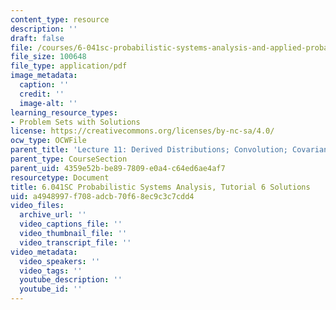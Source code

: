 ```yaml
---
content_type: resource
description: ''
draft: false
file: /courses/6-041sc-probabilistic-systems-analysis-and-applied-probability-fall-2013/a4948997f708adcb70f68ec9c3c7cdd4_MIT6_041SCF13_tut06_sol.pdf
file_size: 100648
file_type: application/pdf
image_metadata:
  caption: ''
  credit: ''
  image-alt: ''
learning_resource_types:
- Problem Sets with Solutions
license: https://creativecommons.org/licenses/by-nc-sa/4.0/
ocw_type: OCWFile
parent_title: 'Lecture 11: Derived Distributions; Convolution; Covariance and Correlation'
parent_type: CourseSection
parent_uid: 4359e52b-be89-7809-e0a4-c64ed6ae4af7
resourcetype: Document
title: 6.041SC Probabilistic Systems Analysis, Tutorial 6 Solutions
uid: a4948997-f708-adcb-70f6-8ec9c3c7cdd4
video_files:
  archive_url: ''
  video_captions_file: ''
  video_thumbnail_file: ''
  video_transcript_file: ''
video_metadata:
  video_speakers: ''
  video_tags: ''
  youtube_description: ''
  youtube_id: ''
---
```

